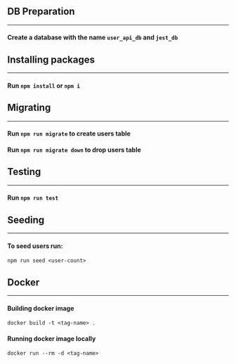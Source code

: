 ## DB Preparation
___

#### Create a database with the name `user_api_db` and `jest_db`

## Installing packages
___

#### Run `npm install` or `npm i`

## Migrating
___

#### Run `npm run migrate` to create users table
#### Run `npm run migrate down` to drop users table
## Testing
___

#### Run `npm run test`

## Seeding
___

#### To seed users run:
    npm run seed <user-count>


## Docker
___

#### Building docker image

    docker build -t <tag-name> .

#### Running docker image locally

    docker run --rm -d <tag-name>
